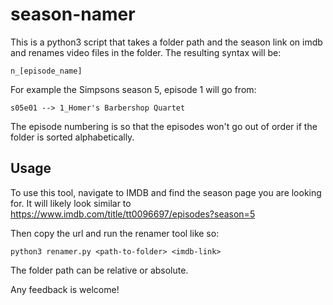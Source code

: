 # season-namer

This is a python3 script that takes a folder path and the season link on imdb and renames video files in the folder. The resulting syntax will be:

    n_[episode_name] 
   
For example the Simpsons season 5, episode 1 will go from:

    s05e01 --> 1_Homer's Barbershop Quartet
    
The episode numbering is so that the episodes won't go out of order if the folder is sorted alphabetically.   
 
## Usage

To use this tool, navigate to IMDB and find the season page you are looking for. It will likely look similar to https://www.imdb.com/title/tt0096697/episodes?season=5

Then copy the url and run the renamer tool like so:

    python3 renamer.py <path-to-folder> <imdb-link>
    
The folder path can be relative or absolute. 

Any feedback is welcome!
